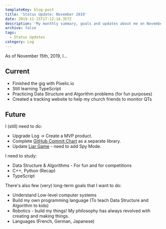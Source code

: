 ```yaml
---
templateKey: blog-post
title: 'Status Update: November 2019'
date: 2019-11-15T17:12:14.357Z
description: 'My monthly summary, goals and updates about me on November 15th, 2019'
archive: false
tags:
  - Status Updates
category: Log
---
```

As of November 15th, 2019, I...

## Current

* Finished the gig with Pixelic.io
* Still learning TypeScript
* Practicing Data Structure and Algorithm problems (for fun purposes)
* Created a tracking website to help my church friends to monitor QTs

## Future

I (still) need to do:

* Upgrade Log -> Create a MVP product.
* Complete [GitHub Commit Chart](https://github.com/withoutwax/Commit-Chart-Generator) as a separate library.
* Update [Liar Game](https://github.com/withoutwax/Liar-Game) - need to add Spy Mode.

I need to study:

* Data Structure & Algorithms - For fun and for competitions
* C++, Python (Recap)
* TypeScript

There's also few (very) long-term goals that I want to do:

* Understand Low-level computer systems
* Build my own programming language (To teach Data Structure and Algorithm to kids)
* Robotics - build my things! My philosophy has always revolved with creating and making things.
* Languages (French, German, Japanese)
